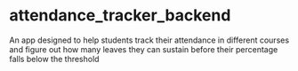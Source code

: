 # attendance_tracker_backend
An app designed to help students track their attendance in different courses and figure out how many leaves they can sustain before their percentage falls below the threshold
